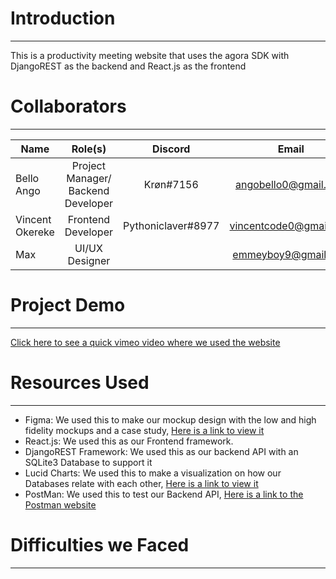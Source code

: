 # Introduction
---
This is a productivity meeting website that uses the agora SDK with DjangoREST as the backend and React.js as the frontend

# Collaborators 
---
|    Name         |             Role(s)                 |    Discord         |        Email           |     Github     |  
|-----------------|:-----------------------------------:|:------------------:|:----------------------:|:--------------:|
| Bello Ango      | Project Manager/ Backend Developer  |  Krøn#7156         | angobello0@gmail.com   |     Grey-A     |
| Vincent Okereke | Frontend Developer                  | Pythoniclaver#8977 | vincentcode0@gmail.com |  pythoniclaver |
| Max             | UI/UX Designer                      |                    | emmeyboy9@gmail.com    |                |

# Project Demo
---







[Click here to see a quick vimeo video where we used the website ](# "Meetra Demo")

# Resources Used
---
- Figma:
      We used this to make our mockup design with the low and high fidelity mockups and a case study, [Here is a link to view it](# "Meetra Figma Design")
- React.js:
      We used this as our Frontend framework.
- DjangoREST Framework:
      We used this as our backend API with an SQLite3 Database to support it
- Lucid Charts:
      We used this to make a visualization on how our Databases relate with each other, [Here is a link to view it](# "Meetra Lucid Chart")
- PostMan:
      We used this to test our Backend API, [Here is a link to the Postman website](https://www.postman.com/ "Postman Website")

# Difficulties we Faced
---
